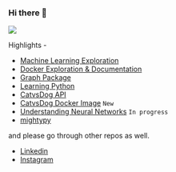 ### Hi there 👋

![](https://komarev.com/ghpvc/?username=nishantbaheti)

Highlights -
- [Machine Learning Exploration](https://machinelearningexploration.readthedocs.io)
- [Docker Exploration & Documentation](https://nishantbaheti.github.io/Docker-Exploration/)
- [Graph Package](https://graphpkg.readthedocs.io/)
- [Learning Python](https://learningpython.readthedocs.io/)
- [CatvsDog API](https://github.com/NishantBaheti/CatVsDogModelApi)
- [CatvsDog Docker Image](https://hub.docker.com/r/nishantbaheti/catvsdog-ml-model-api) `New`
- [Understanding Neural Networks](https://nishantbaheti.github.io/UnderstandingNN/index.html) `In progress` 
- [mightypy](https://mightypy.readthedocs.io/)

and please go through other repos as well.

- [Linkedin](https://www.linkedin.com/in/nishantbaheti/)
- [Instagram](https://www.instagram.com/_cranky_panda_/)

<!--
**NishantBaheti/nishantbaheti** is a ✨ _special_ ✨ repository because its `README.md` (this file) appears on your GitHub profile.

Here are some ideas to get you started:

- 🔭 I’m currently working on ...
- 🌱 I’m currently learning ...
- 👯 I’m looking to collaborate on ...
- 🤔 I’m looking for help with ...
- 💬 Ask me about ...
- 📫 How to reach me: ...
- 😄 Pronouns: ...
- ⚡ Fun fact: ...
-->
